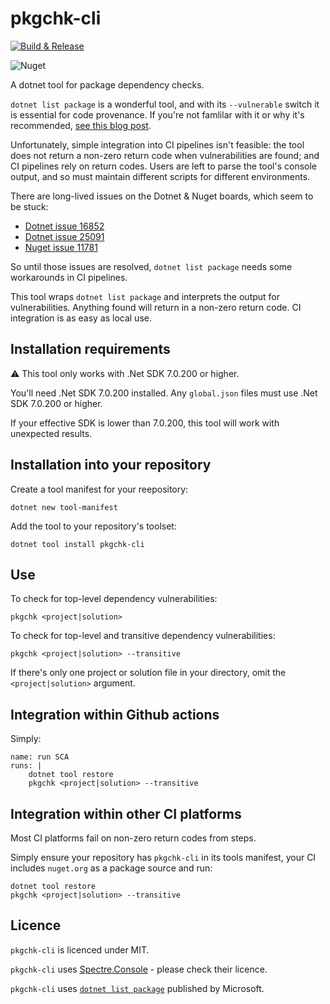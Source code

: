 # pkgchk-cli

[![Build & Release](https://github.com/tonycknight/pkgchk-cli/actions/workflows/build.yml/badge.svg)](https://github.com/tonycknight/pkgchk-cli/actions/workflows/build.yml)

![Nuget](https://img.shields.io/nuget/v/pkgchk-cli)

A dotnet tool for package dependency checks.

`dotnet list package` is a wonderful tool, and with its `--vulnerable` switch it is essential for code provenance. If you're not famlilar with it or why it's recommended, [see this blog post](https://devblogs.microsoft.com/nuget/how-to-scan-nuget-packages-for-security-vulnerabilities/).

Unfortunately, simple integration into CI pipelines isn't feasible: the tool does not return a non-zero return code when vulnerabilities are found; and CI pipelines rely on return codes. Users are left to parse the tool's console output, and so must maintain different scripts for different environments.

There are long-lived issues on the Dotnet & Nuget boards, which seem to be stuck:
- [Dotnet issue 16852](https://github.com/dotnet/sdk/issues/16852)
- [Dotnet issue 25091](https://github.com/dotnet/sdk/issues/25091)
- [Nuget issue 11781](https://github.com/NuGet/Home/issues/11781)

So until those issues are resolved, `dotnet list package` needs some workarounds in CI pipelines.

This tool wraps `dotnet list package` and interprets the output for vulnerabilities. Anything found will return in a non-zero return code. CI integration is as easy as local use.

## Installation requirements

:warning: This tool only works with .Net SDK 7.0.200 or higher. 

You'll need .Net SDK 7.0.200 installed. Any `global.json` files must use .Net SDK 7.0.200 or higher.

If your effective SDK is lower than 7.0.200, this tool will work with unexpected results.

## Installation into your repository

Create a tool manifest for your reepository:

```dotnet new tool-manifest```

Add the tool to your repository's toolset:

```dotnet tool install pkgchk-cli```

## Use

To check for top-level dependency vulnerabilities:

```pkgchk <project|solution>```

To check for top-level and transitive dependency vulnerabilities:

```pkgchk <project|solution> --transitive```

If there's only one project or solution file in your directory, omit the `<project|solution>` argument.


## Integration within Github actions

Simply:

```
name: run SCA
runs: |
    dotnet tool restore
    pkgchk <project|solution> --transitive
```

## Integration within other CI platforms

Most CI platforms fail on non-zero return codes from steps. 

Simply ensure your repository has `pkgchk-cli` in its tools manifest, your CI includes `nuget.org` as a package source and run:

```
dotnet tool restore
pkgchk <project|solution> --transitive
```


## Licence

`pkgchk-cli` is licenced under MIT.

`pkgchk-cli` uses [Spectre.Console](https://spectreconsole.net/) - please check their licence.

`pkgchk-cli` uses [`dotnet list package`](https://learn.microsoft.com/en-us/dotnet/core/tools/dotnet-list-package) published by Microsoft.